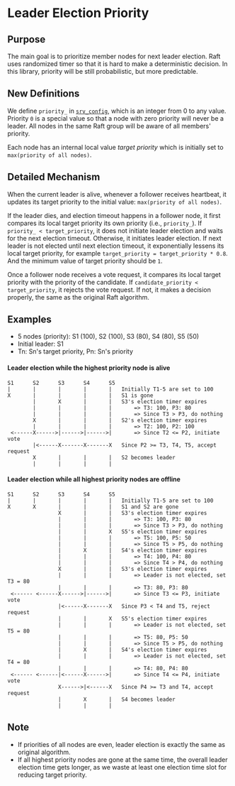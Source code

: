 Leader Election Priority
========================

Purpose
-------
The main goal is to prioritize member nodes for next leader election. Raft uses randomized timer so that it is hard to make a deterministic decision. In this library, priority will be still probabilistic, but more predictable.


New Definitions
---------------
We define `priority_` in [`srv_config`](../include/srv_config.hxx), which is an integer from 0 to any value. Priority `0` is a special value so that a node with zero priority will never be a leader. All nodes in the same Raft group will be aware of all members' priority.

Each node has an internal local value *target priority* which is initially set to `max(priority of all nodes)`.


Detailed Mechanism
------------------
When the current leader is alive, whenever a follower receives heartbeat, it updates its target priority to the initial value: `max(priority of all nodes)`.

If the leader dies, and election timeout happens in a follower node, it first compares its local target priority its own priority (i.e., `priority_`). If `priority_ < target_priority`, it does not initiate leader election and waits for the next election timeout. Otherwise, it initiates leader election. If next leader is not elected until next election timeout, it exponentially lessens its local target priority, for example `target_priority = target_priority * 0.8`. And the minimum value of target priority should be `1`.

Once a follower node receives a vote request, it compares its local target priority with the priority of the candidate. If `candidate_priority < target_priority`, it rejects the vote request. If not, it makes a decision properly, the same as the original Raft algorithm.


Examples
--------

* 5 nodes (priority): S1 (100), S2 (100), S3 (80), S4 (80), S5 (50)
* Initial leader: S1
* Tn: Sn's target priority, Pn: Sn's priority

#### Leader election while the highest priority node is alive ####
```
S1      S2      S3      S4      S5
|       |       |       |       |   Initially T1-5 are set to 100
X       |       |       |       |   S1 is gone
        |       X       |       |   S3's election timer expires
        |       |       |       |       => T3: 100, P3: 80
        |       |       |       |       => Since T3 > P3, do nothing
        X       |       |       |   S2's election timer expires
        |       |       |       |       => T2: 100, P2: 100
 <------X------>|------>|------>|       => Since T2 <= P2, initiate vote
        |<------X-------X-------X   Since P2 >= T3, T4, T5, accept request
        X       |       |       |   S2 becomes leader
        |       |       |       |
```

#### Leader election while all highest priority nodes are offline ###
```
S1      S2      S3      S4      S5
|       |       |       |       |   Initially T1-5 are set to 100
X       X       |       |       |   S1 and S2 are gone
                X       |       |   S3's election timer expires
                |       |       |       => T3: 100, P3: 80
                |       |       |       => Since T3 > P3, do nothing
                |       |       X   S5's election timer expires
                |       |       |       => T5: 100, P5: 50
                |       |       |       => Since T5 > P5, do nothing
                |       X       |   S4's election timer expires
                |       |       |       => T4: 100, P4: 80
                |       |       |       => Since T4 > P4, do nothing
                X       |       |   S3's election timer expires
                |       |       |       => Leader is not elected, set T3 = 80
                |       |       |       => T3: 80, P3: 80
 <------ <------X------>|------>|       => Since T3 <= P3, initiate vote
                |<------X-------X   Since P3 < T4 and T5, reject request
                |       |       X   S5's election timer expires
                |       |       |       => Leader is not elected, set T5 = 80
                |       |       |       => T5: 80, P5: 50
                |       |       |       => Since T5 > P5, do nothing
                |       X       |   S4's election timer expires
                |       |       |       => Leader is not elected, set T4 = 80
                |       |       |       => T4: 80, P4: 80
 <------ <------|<------X------>|       => Since T4 <= P4, initiate vote
                X------>|<------X   Since P4 >= T3 and T4, accept request
                |       X       |   S4 becomes leader
                |       |       |
```

Note
----
* If priorities of all nodes are even, leader election is exactly the same as original algorithm.
* If all highest priority nodes are gone at the same time, the overall leader election time gets longer, as we waste at least one election time slot for reducing target priority.

